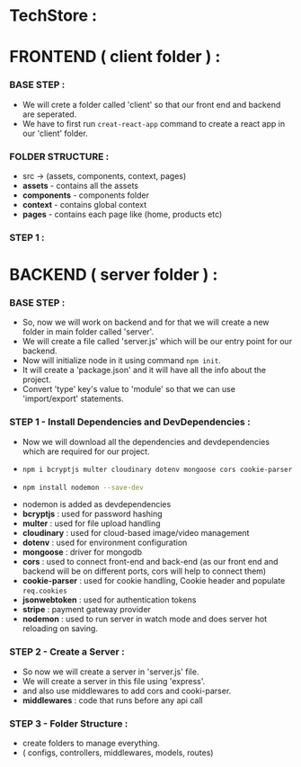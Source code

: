 # TechStore :

# FRONTEND ( client folder ) :

### BASE STEP :

- We will crete a folder called 'client' so that our front end and backend are seperated.
- We have to first run `creat-react-app` command to create a react app in our 'client' folder.

### FOLDER STRUCTURE :

- src -> (assets, components, context, pages)
- **assets** - contains all the assets
- **components** - components folder
- **context** - contains global context
- **pages** - contains each page like (home, products etc)

### STEP 1 :

# BACKEND ( server folder ) :

### BASE STEP :

- So, now we will work on backend and for that we will create a new folder in main folder called 'server'.
- We will create a file called 'server.js' which will be our entry point for our backend.
- Now will initialize node in it using command `npm init`.
- It will create a 'package.json' and it will have all the info about the project.
- Convert 'type' key's value to 'module' so that we can use 'import/export' statements.

### STEP 1 - Install Dependencies and DevDependencies :

- Now we will download all the dependencies and devdependencies which are required for our project.
- ```bash
  npm i bcryptjs multer cloudinary dotenv mongoose cors cookie-parser jsonwebtoken stripe
  ```
- ```bash
  npm install nodemon --save-dev
  ```
- nodemon is added as devdependencies
- **bcryptjs** : used for password hashing
- **multer** : used for file upload handling
- **cloudinary** : used for cloud-based image/video management
- **dotenv** : used for environment configuration
- **mongoose** : driver for mongodb
- **cors** : used to connect front-end and back-end (as our front end and backend will be on different ports, cors will help to connect them)
- **cookie-parser** : used for cookie handling, Cookie header and populate `req.cookies`
- **jsonwebtoken** : used for authentication tokens
- **stripe** : payment gateway provider
- **nodemon** : used to run server in watch mode and does server hot reloading on saving.

### STEP 2 - Create a Server :

- So now we will create a server in 'server.js' file.
- We will create a server in this file using 'express'.
- and also use middlewares to add cors and cooki-parser.
- **middlewares** : code that runs before any api call

### STEP 3 - Folder Structure :

- create folders to manage everything.
- ( configs, controllers, middlewares, models, routes)
